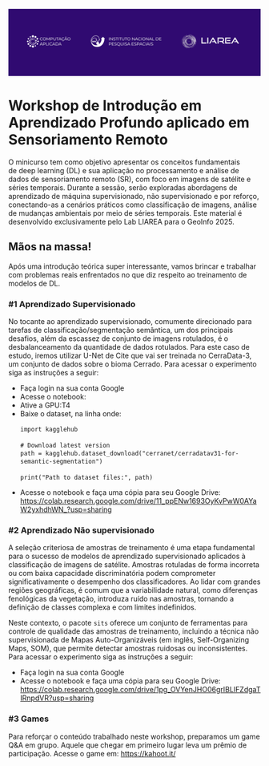 ![image](workshop/workshop.jpeg)

# Workshop de Introdução em Aprendizado Profundo aplicado em Sensoriamento Remoto

O minicurso tem como objetivo apresentar os conceitos fundamentais de deep learning (DL) e sua aplicação no processamento e análise de dados de sensoriamento remoto (SR), com foco em imagens de satélite e séries temporais. Durante a sessão, serão exploradas abordagens de aprendizado de máquina supervisionado, não supervisionado e por reforço, conectando-as a cenários práticos como classificação de imagens, análise de mudanças ambientais por meio de séries temporais. Este material é desenvolvido exclusivamente pelo Lab LIAREA para o GeoInfo 2025. 

## Mãos na massa!

Após uma introdução teórica super interessante, vamos brincar e trabalhar com problemas reais enfrentados no que diz respeito ao treinamento de modelos de DL. 

### #1 Aprendizado Supervisionado
No tocante ao aprendizado supervisionado, comumente direcionado para tarefas de classificação/segmentação semântica, um dos principais desafios, além da escassez de conjunto de imagens rotulados, é o desbalanceamento da quantidade de dados rotulados. Para este caso de estudo, iremos utilizar U-Net de Cite que vai ser treinada no CerraData-3, um conjunto de dados sobre o bioma Cerrado. Para acessar o experimento siga as instruções a seguir:

- Faça login na sua conta Google
- Acesse o notebook:
- Ative a GPU:T4
- Baixe o dataset, na linha onde:
   ```
   import kagglehub
    
   # Download latest version
   path = kagglehub.dataset_download("cerranet/cerradatav31-for-semantic-segmentation")
    
   print("Path to dataset files:", path)
   ```
- Acesse o notebook e faça uma cópia para seu Google Drive: https://colab.research.google.com/drive/11_ppENw1693OyKvPwW0AYaW2yxhdhWN_?usp=sharing 
  
### #2 Aprendizado Não supervisionado

A seleção criteriosa de amostras de treinamento é uma etapa fundamental para o sucesso de modelos de aprendizado supervisionado aplicados à classificação de imagens de satélite. Amostras rotuladas de forma incorreta ou com baixa capacidade discriminatória podem comprometer significativamente o desempenho dos classificadores. Ao lidar com grandes regiões geográficas, é comum que a variabilidade natural, como diferenças fenológicas da vegetação, introduza ruído nas amostras, tornando a definição de classes complexa e com limites indefinidos.

Neste contexto, o pacote `sits` oferece um conjunto de ferramentas para controle de qualidade das amostras de treinamento, incluindo a técnica não supervisionada de Mapas Auto-Organizáveis (em inglês, Self-Organizing Maps, SOM), que permite detectar amostras ruidosas ou inconsistentes. Para acessar o experimento siga as instruções a seguir:

- Faça login na sua conta Google
- Acesse o notebook e faça uma cópia para seu Google Drive: https://colab.research.google.com/drive/1pg_OVYenJHO06grIBLIFZdgaTIRnpdVR?usp=sharing

### #3 Games
Para reforçar o conteúdo trabalhado neste workshop, preparamos um game Q&A em grupo. Aquele que chegar em primeiro lugar leva um prêmio de participação. Acesse o game em: https://kahoot.it/

